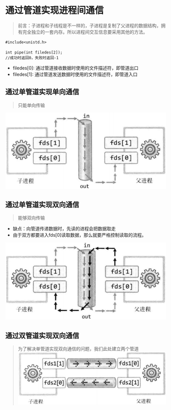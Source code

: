 # 通过管道实现进程间通信
>前言：子进程和子线程是不一样的，子进程是复制了父进程的数据结构，拥有完全独立的一套内存。所以进程间交互信息要采用其他的方法。
```
#include<unistd.h>

int pipe(int filedes[2]);
//成功时返回0，失败时返回-1
```

- filedes[0]: 通过管道接收数据时使用的文件描述符，即管道出口
- filedes[1]: 通过管道发送数据时使用的文件描述符，即管道入口

## 通过单管道实现单向通信
>只能单向传输

![通过单管道实现单向通信](pic/2.png)

## 通过单管道实现双向通信
>能够双向传输
- 缺点：向管道传递数据时，先读的进程会把数据取走
- 由于双方都要进入fds[0]读取数据，那么就要严格控制读取的流程。


![1](pic/3.png)

## 通过双管道实现双向通信
>为了解决单管道实现双向通信的问题，我们此处建立两个管道
![1](pic/4.png)
